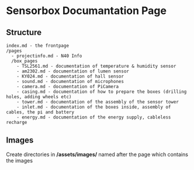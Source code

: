 # Sensorbox Documantation Page

## Structure



```
index.md - the frontpage
/pages
  - projectinfo.md - N40 Info
  /box_pages
    - TSL2561.md - documentation of temperature & humidity sensor
    - am2302.md - documentation of lumen sensor
    - KY024.md - documentation of hall sensor
    - sound.md - documentation of microphones
    - camera.md - documentation of PiCamera
    - casing.md - documentation of how to prepare the boxes (drilling holes, adding wheels etc)
    - tower.md - documentation of the assembly of the sensor tower
    - inlet.md - documentation of the boxes inside, assembly of cables, the pi and battery
    - energy.md - documentation of the energy supply, cableless recharge
```



## Images

Create directories in **/assets/images/** named after the page which contains the images




